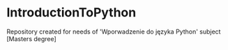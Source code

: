 # IntroductionToPython
Repository created for needs of 'Wporwadzenie do języka Python' subject [Masters degree]
